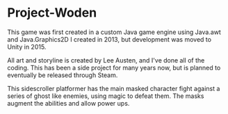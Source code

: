 # Project-Woden
This game was first created in a custom Java game engine using Java.awt and Java.Graphics2D I created in 2013, but development was moved to Unity in 2015.

All art and storyline is created by Lee Austen, and I've done all of the coding. This has been a side project for many years now, but is planned to eventually be released through Steam.

This sidescroller platformer has the main masked character fight against a series of ghost like enemies, using magic to defeat them.
The masks augment the abilities and allow power ups.
